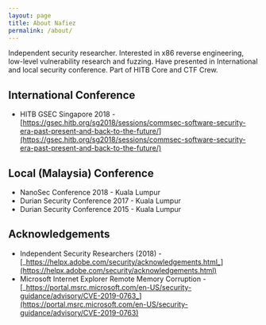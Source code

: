 ```yaml
---
layout: page
title: About Nafiez
permalink: /about/
---
```



Independent security researcher. Interested in x86 reverse engineering, low-level vulnerability research and fuzzing. Have presented in International and local security conference. Part of HITB Core and CTF Crew. 

International Conference
---
- HITB GSEC Singapore 2018  - [https://gsec.hitb.org/sg2018/sessions/commsec-software-security-era-past-present-and-back-to-the-future/](https://gsec.hitb.org/sg2018/sessions/commsec-software-security-era-past-present-and-back-to-the-future/)

Local (Malaysia) Conference
---
- NanoSec Conference 2018 - Kuala Lumpur
- Durian Security Conference 2017 - Kuala Lumpur
- Durian Security Conference 2015 - Kuala Lumpur

Acknowledgements
---
- Independent Security Researchers (2018) - [_https://helpx.adobe.com/security/acknowledgements.html_](https://helpx.adobe.com/security/acknowledgements.html)
- Microsoft Internet Explorer Remote Memory Corruption - [_https://portal.msrc.microsoft.com/en-US/security-guidance/advisory/CVE-2019-0763_](https://portal.msrc.microsoft.com/en-US/security-guidance/advisory/CVE-2019-0763)

